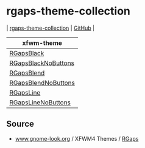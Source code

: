 

# rgaps-theme-collection


| [rgaps-theme-collection](https://samwhelp.github.io/rgaps-theme-collection/) | [GitHub](https://github.com/samwhelp/rgaps-theme-collection) |


| xfwm-theme |
| --- |
| [RGapsBlack](collection/xfwm-theme/themes/RGapsBlack) |
| [RGapsBlackNoButtons](collection/xfwm-theme/themes/RGapsBlackNoButtons) |
| [RGapsBlend](collection/xfwm-theme/themes/RGapsBlend) |
| [RGapsBlendNoButtons](collection/xfwm-theme/themes/RGapsBlendNoButtons) |
| [RGapsLine](collection/xfwm-theme/themes/RGapsLine) |
| [RGapsLineNoButtons](collection/xfwm-theme/themes/RGapsLineNoButtons) |


## Source

* www.gnome-look.org / XFWM4 Themes / [RGaps](https://www.gnome-look.org/p/1174081/)
